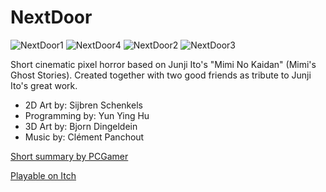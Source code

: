 # NextDoor

![NextDoor1](https://user-images.githubusercontent.com/7372028/118670906-fa77de00-b831-11eb-8cd1-97d95cc21beb.png)
![NextDoor4](https://user-images.githubusercontent.com/7372028/118670884-f6e45700-b831-11eb-8473-d959817256b6.png)
![NextDoor2](https://user-images.githubusercontent.com/7372028/118670895-f8ae1a80-b831-11eb-9da6-fe3e1aeaa39a.png)
![NextDoor3](https://user-images.githubusercontent.com/7372028/118670902-f946b100-b831-11eb-84cf-426329390b33.png)

Short cinematic pixel horror based on Junji Ito's "Mimi No Kaidan" (Mimi's Ghost Stories). Created together with two good friends as tribute to Junji Ito's great work.

* 2D Art by:      Sijbren Schenkels
* Programming by: Yun Ying Hu
* 3D Art by:      Bjorn Dingeldein
* Music by:       Clément Panchout


[Short summary by PCGamer](https://www.pcgamer.com/horror-game-next-door-is-a-loyally-grim-adaptation-of-one-of-junji-itos-best-manga/)

[Playable on Itch](https://broelbrak.itch.io/nextdoor)

